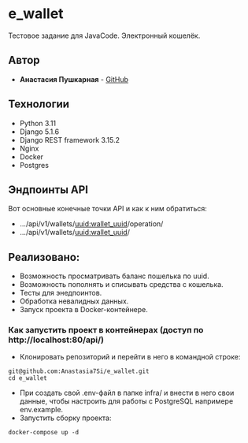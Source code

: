# e_wallet
Тестовое задание для JavaCode.
Электронный кошелёк.

## Автор

- **Анастасия Пушкарная** - [GitHub](https://github.com/Anastasia7Si)

## Технологии
- Python 3.11
- Django 5.1.6
- Django REST framework 3.15.2
- Nginx
- Docker
- Postgres

## Эндпоинты API
Вот основные конечные точки API и как к ним обратиться:
- .../api/v1/wallets/<uuid:wallet_uuid>/operation/
- .../api/v1/wallets/<uuid:wallet_uuid>/

## Реализовано:
- Возможность просматривать баланс пошелька по uuid.
- Возможность пополнять и списывать средства с кошелька.
- Тесты для энедпоинтов. 
- Обработка невалидных данных.
- Запуск проекта в Docker-контейнере.

### Как запустить проект в контейнерах (доступ по http://localhost:80/api/)
- Клонировать репозиторий и перейти в него в командной строке:
```
git@github.com:Anastasia7Si/e_wallet.git
cd e_wallet
```
- При создать свой .env-файл в папке infra/ и внести в него свои данные, чтобы настроить для работы с PostgreSQL напримере env.example.
- Запустить сборку  проекта:
```
docker-compose up -d
```
